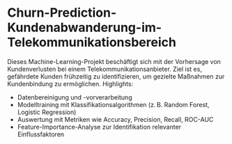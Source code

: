 
# Churn-Prediction-Kundenabwanderung-im-Telekommunikationsbereich

Dieses Machine-Learning-Projekt beschäftigt sich mit der Vorhersage von Kundenverlusten bei einem Telekommunikationsanbieter. Ziel ist es, gefährdete Kunden frühzeitig zu identifizieren, um gezielte Maßnahmen zur Kundenbindung zu ermöglichen.
Highlights:
* Datenbereinigung und -vorverarbeitung
* Modelltraining mit Klassifikationsalgorithmen (z. B. Random Forest, Logistic Regression)
* Auswertung mit Metriken wie Accuracy, Precision, Recall, ROC-AUC
* Feature-Importance-Analyse zur Identifikation relevanter Einflussfaktoren

